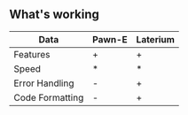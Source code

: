 ## What's working
|    Data    |  Pawn-E | Laterium |
|------------|---------|----------|
| Features   | +       | +        |
| Speed      | *       | *        |
| Error Handling | -   | +        |
| Code Formatting | -   | +        |

